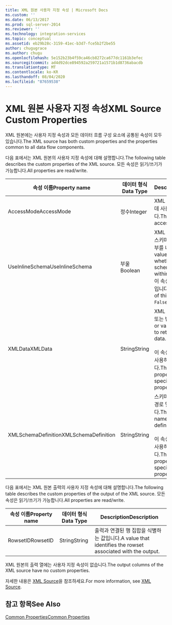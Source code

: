 ```yaml
---
title: XML 원본 사용자 지정 속성 | Microsoft Docs
ms.custom: ''
ms.date: 06/13/2017
ms.prod: sql-server-2014
ms.reviewer: ''
ms.technology: integration-services
ms.topic: conceptual
ms.assetid: eb29b28c-3159-41ec-b3d7-fce5b2f2be55
author: chugugrace
ms.author: chugu
ms.openlocfilehash: 5e152b23b4f59ca46cb8272ca677dc1161b3efec
ms.sourcegitcommit: ad4d92dce894592a259721a1571b1d8736abacdb
ms.translationtype: MT
ms.contentlocale: ko-KR
ms.lasthandoff: 08/04/2020
ms.locfileid: "87659538"
---
```

# <a name="xml-source-custom-properties"></a><span data-ttu-id="78488-102">XML 원본 사용자 지정 속성</span><span class="sxs-lookup"><span data-stu-id="78488-102">XML Source Custom Properties</span></span>
  <span data-ttu-id="78488-103">XML 원본에는 사용자 지정 속성과 모든 데이터 흐름 구성 요소에 공통된 속성이 모두 있습니다.</span><span class="sxs-lookup"><span data-stu-id="78488-103">The XML source has both custom properties and the properties common to all data flow components.</span></span>  
  
 <span data-ttu-id="78488-104">다음 표에서는 XML 원본의 사용자 지정 속성에 대해 설명합니다.</span><span class="sxs-lookup"><span data-stu-id="78488-104">The following table describes the custom properties of the XML source.</span></span> <span data-ttu-id="78488-105">모든 속성은 읽기/쓰기가 가능합니다.</span><span class="sxs-lookup"><span data-stu-id="78488-105">All properties are read/write.</span></span>  
  
|<span data-ttu-id="78488-106">속성 이름</span><span class="sxs-lookup"><span data-stu-id="78488-106">Property name</span></span>|<span data-ttu-id="78488-107">데이터 형식</span><span class="sxs-lookup"><span data-stu-id="78488-107">Data Type</span></span>|<span data-ttu-id="78488-108">Description</span><span class="sxs-lookup"><span data-stu-id="78488-108">Description</span></span>|  
|-------------------|---------------|-----------------|  
|<span data-ttu-id="78488-109">AccessMode</span><span class="sxs-lookup"><span data-stu-id="78488-109">AccessMode</span></span>|<span data-ttu-id="78488-110">정수</span><span class="sxs-lookup"><span data-stu-id="78488-110">Integer</span></span>|<span data-ttu-id="78488-111">XML 데이터에 액세스하는 데 사용되는 모드입니다.</span><span class="sxs-lookup"><span data-stu-id="78488-111">The mode used to access the XML data.</span></span>|  
|<span data-ttu-id="78488-112">UseInlineSchema</span><span class="sxs-lookup"><span data-stu-id="78488-112">UseInlineSchema</span></span>|<span data-ttu-id="78488-113">부울</span><span class="sxs-lookup"><span data-stu-id="78488-113">Boolean</span></span>|<span data-ttu-id="78488-114">XML 원본 내에서 인라인 스키마 정의를 사용할지 여부를 나타내는 값입니다.</span><span class="sxs-lookup"><span data-stu-id="78488-114">A value that indicates whether to use an inline schema definition within the XML source.</span></span> <span data-ttu-id="78488-115">이 속성의 기본값은 `False`입니다.</span><span class="sxs-lookup"><span data-stu-id="78488-115">The default value of this property is `False`.</span></span>|  
|<span data-ttu-id="78488-116">XMLData</span><span class="sxs-lookup"><span data-stu-id="78488-116">XMLData</span></span>|<span data-ttu-id="78488-117">String</span><span class="sxs-lookup"><span data-stu-id="78488-117">String</span></span>|<span data-ttu-id="78488-118">XML 데이터를 검색할 파일 또는 변수입니다.</span><span class="sxs-lookup"><span data-stu-id="78488-118">The file or variables from which to retrieve the XML data.</span></span><br /><br /> <span data-ttu-id="78488-119">이 속성의 값은 속성 식을 사용하여 지정할 수 있습니다.</span><span class="sxs-lookup"><span data-stu-id="78488-119">The value of this property can be specified by using a property expression.</span></span>|  
|<span data-ttu-id="78488-120">XMLSchemaDefinition</span><span class="sxs-lookup"><span data-stu-id="78488-120">XMLSchemaDefinition</span></span>|<span data-ttu-id="78488-121">String</span><span class="sxs-lookup"><span data-stu-id="78488-121">String</span></span>|<span data-ttu-id="78488-122">스키마 정의 파일(.xsd)의 경로 및 파일 이름입니다.</span><span class="sxs-lookup"><span data-stu-id="78488-122">The path and file name of the schema definition file (.xsd).</span></span><br /><br /> <span data-ttu-id="78488-123">이 속성의 값은 속성 식을 사용하여 지정할 수 있습니다.</span><span class="sxs-lookup"><span data-stu-id="78488-123">The value of this property can be specified by using a property expression.</span></span>|  
  
 <span data-ttu-id="78488-124">다음 표에서는 XML 원본 출력의 사용자 지정 속성에 대해 설명합니다.</span><span class="sxs-lookup"><span data-stu-id="78488-124">The following table describes the custom properties of the output of the XML source.</span></span> <span data-ttu-id="78488-125">모든 속성은 읽기/쓰기가 가능합니다.</span><span class="sxs-lookup"><span data-stu-id="78488-125">All properties are read/write.</span></span>  
  
|<span data-ttu-id="78488-126">속성 이름</span><span class="sxs-lookup"><span data-stu-id="78488-126">Property name</span></span>|<span data-ttu-id="78488-127">데이터 형식</span><span class="sxs-lookup"><span data-stu-id="78488-127">Data Type</span></span>|<span data-ttu-id="78488-128">Description</span><span class="sxs-lookup"><span data-stu-id="78488-128">Description</span></span>|  
|-------------------|---------------|-----------------|  
|<span data-ttu-id="78488-129">RowsetID</span><span class="sxs-lookup"><span data-stu-id="78488-129">RowsetID</span></span>|<span data-ttu-id="78488-130">String</span><span class="sxs-lookup"><span data-stu-id="78488-130">String</span></span>|<span data-ttu-id="78488-131">출력과 연결된 행 집합을 식별하는 값입니다.</span><span class="sxs-lookup"><span data-stu-id="78488-131">A value that identifies the rowset associated with the output.</span></span>|  
  
 <span data-ttu-id="78488-132">XML 원본의 출력 열에는 사용자 지정 속성이 없습니다.</span><span class="sxs-lookup"><span data-stu-id="78488-132">The output columns of the XML source have no custom properties.</span></span>  
  
 <span data-ttu-id="78488-133">자세한 내용은 [XML Source](xml-source.md)을 참조하세요.</span><span class="sxs-lookup"><span data-stu-id="78488-133">For more information, see [XML Source](xml-source.md).</span></span>  
  
## <a name="see-also"></a><span data-ttu-id="78488-134">참고 항목</span><span class="sxs-lookup"><span data-stu-id="78488-134">See Also</span></span>  
 [<span data-ttu-id="78488-135">Common Properties</span><span class="sxs-lookup"><span data-stu-id="78488-135">Common Properties</span></span>](../common-properties.md)  
  
  
